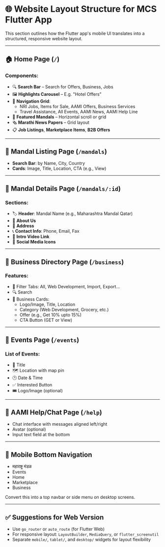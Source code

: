 
# 🌐 Website Layout Structure for MCS Flutter App

This section outlines how the Flutter app's mobile UI translates into a structured, responsive website layout.

---

## 🏠 Home Page (`/`)

### Components:
- 🔍 **Search Bar** – Search for Offers, Business, Jobs
- 🖼 **Highlights Carousel** – E.g. "Hotel Offers"
- 🔘 **Navigation Grid**:
  - NRI Jobs, Items for Sale, AAMI Offers, Business Services
  - Travel Assistance, All Events, AAMI News, AAMI Help Line
- 🏢 **Featured Mandals** – Horizontal scroll or grid
- 🗞 **Marathi News Papers** – Grid layout
- 📋 **Job Listings**, **Marketplace Items**, **B2B Offers**

---

## 👥 Mandal Listing Page (`/mandals`)

- **Search Bar**: by Name, City, Country
- **Cards**: Image, Title, Location, CTA (e.g., View)

---

## 📄 Mandal Details Page (`/mandals/:id`)

### Sections:
- 🏷 **Header**: Mandal Name (e.g., Maharashtra Mandal Qatar)
- 🧾 **About Us**
- 📍 **Address**
- 📞 **Contact Info**: Phone, Email, Fax
- 🎥 **Intro Video Link**
- 🔗 **Social Media Icons**

---

## 🧾 Business Directory Page (`/business`)

### Features:
- 🔘 Filter Tabs: All, Web Development, Import, Export…
- 🔍 Search
- 🏪 Business Cards:
  - Logo/Image, Title, Location
  - Category (Web Development, Grocery, etc.)
  - Offer (e.g., Get 10% upto 15%)
  - CTA Button (GET or View)

---

## 📅 Events Page (`/events`)

### List of Events:
- 📅 Title
- 🗺 Location with map pin
- 🕒 Date & Time
- ✅ Interested Button
- 🎟 Logo/Image (optional)

---

## 💬 AAMI Help/Chat Page (`/help`)

- Chat interface with messages aligned left/right
- Avatar (optional)
- Input text field at the bottom

---

## 📱 Mobile Bottom Navigation

- महाराष्ट्र मंडळ
- Events
- Home
- Marketplace
- Business

Convert this into a top navbar or side menu on desktop screens.

---

## ✅ Suggestions for Web Version

- Use `go_router` or `auto_route` (for Flutter Web)
- For responsive layout: `LayoutBuilder`, `MediaQuery`, or `flutter_screenutil`
- Separate `mobile/`, `tablet/`, and `desktop/` widgets for layout flexibility
